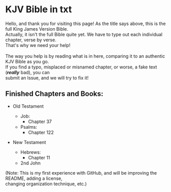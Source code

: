 # KJV Bible in txt
Hello, and thank you for visiting this page! As the title says above, this is the full King James Version Bible.  
Actually, it isn't the full Bible quite yet. We have to type out each individual chapter, verse by verse.  
That's why we need your help!  
\
The way you help is by reading what is in here, comparing it to an authentic KJV Bible as you go.  
If you find a typo, misplaced or misnamed chapter, or worse, a fake text (***really*** bad), you can  
submit an Issue, and we will try to fix it!  
## Finished Chapters and Books:
- Old Testament
    - Job:
        - Chapter 37
    - Psalms:
        - Chapter 122

- New Testament
    - Hebrews:
        - Chapter 11
    - 2nd John


(Note: This is my first experience with GitHub, and will be improving the README, adding a license,  
changing organization technique, etc.)